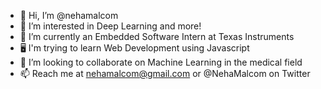 - 👋 Hi, I’m @nehamalcom
- 👀 I’m interested in Deep Learning and more!
- 🌱 I’m currently an Embedded Software Intern at Texas Instruments
- 🖥 I'm trying to learn Web Development using Javascript
- 💞️ I’m looking to collaborate on Machine Learning in the medical field
- 📫 Reach me at nehamalcom@gmail.com or @NehaMalcom on Twitter
